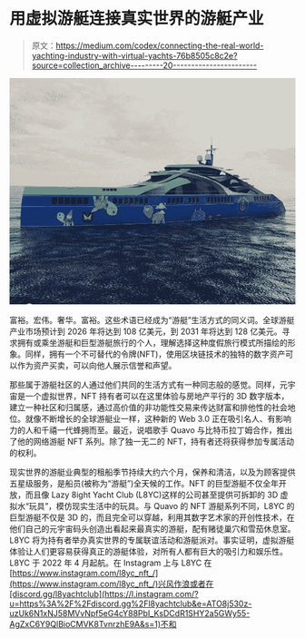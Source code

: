 # 用虚拟游艇连接真实世界的游艇产业

> 原文：<https://medium.com/codex/connecting-the-real-world-yachting-industry-with-virtual-yachts-76b8505c8c2e?source=collection_archive---------20----------------------->

![](img/77a1668de55bc5801a765281a86f1562.png)

富裕。宏伟。奢华。富裕。这些术语已经成为“游艇”生活方式的同义词。全球游艇产业市场预计到 2026 年将达到 108 亿美元，到 2031 年将达到 128 亿美元。寻求拥有或乘坐游艇和巨型游艇旅行的个人，理解选择这种度假旅行模式所描绘的形象。同样，拥有一个不可替代的令牌(NFT)，使用区块链技术的独特的数字资产可以作为资产买卖，可以向他人展示信誉和声望。

那些属于游艇社区的人通过他们共同的生活方式有一种同志般的感觉。同样，元宇宙是一个虚拟世界，NFT 持有者可以在这里体验与房地产平行的 3D 数字版本，建立一种社区和归属感，通过高价值的非功能性交易来传达财富和排他性的社会地位。就像不断增长的全球游艇业一样，这种新的 Web 3.0 正在吸引名人、有影响力的人和千禧一代蜂拥而至。最近，说唱歌手 Quavo 与比特币拉丁姆合作，推出了他的网络游艇 NFT 系列。除了独一无二的 NFT，持有者还将获得参加专属活动的权利。

现实世界的游艇业典型的租船季节持续大约六个月，保养和清洁，以及为顾客提供五星级服务，是船员(被称为“游艇”)全天候的工作。NFT 的巨型游艇不仅全年开放，而且像 Lazy 8ight Yacht Club (L8YC)这样的公司甚至提供可拆卸的 3D 虚拟水“玩具”，模仿现实生活中的玩具。与 Quavo 的 NFT 游艇系列不同，L8YC 的巨型游艇不仅是 3D 的，而且完全可以穿越，利用其数字艺术家的开创性技术，在他们自己的元宇宙码头创造出看起来最真实的游艇，配有赌徒巢穴和雪茄休息室。L8YC 将为持有者举办真实世界的专属联谊活动和游艇派对。事实证明，虚拟游艇体验让人们更容易获得真正的游艇体验，对所有人都有巨大的吸引力和娱乐性。L8YC 于 2022 年 4 月起航。在 Instagram 上与 L8YC 在[https://www.instagram.com/l8yc_nft_/](https://www.instagram.com/l8yc_nft_/)兴风作浪或者在[discord.gg/l8yachtclub](https://l.instagram.com/?u=https%3A%2F%2Fdiscord.gg%2Fl8yachtclub&e=ATO8j530z-uzUk6N1xNJ58MVvNpf5eG4cY88PbI_KsDCdR1SHY2a5GWy55-AgZxC6Y9QlBioCMVK8TvnrzhE9A&s=1)不和